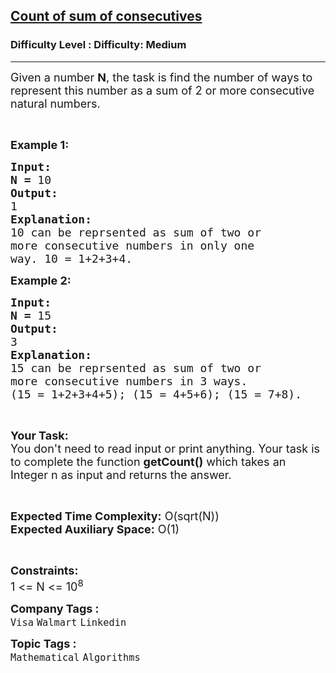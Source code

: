 <h2><a href="https://www.geeksforgeeks.org/problems/count-of-sum-of-consecutives3741/1?page=1&difficulty=Medium&status=unsolved&sortBy=submissions">Count of sum of consecutives</a></h2><h3>Difficulty Level : Difficulty: Medium</h3><hr><div class="problems_problem_content__Xm_eO"><p><span style="font-size:18px">Given a number <strong>N</strong>, the task is find the number of ways to represent this number as a sum of 2 or more consecutive natural numbers.</span></p>

<p>&nbsp;</p>

<p><span style="font-size:18px"><strong>Example 1:</strong></span></p>

<pre><span style="font-size:18px"><strong>Input:</strong></span>
<span style="font-size:18px"><strong>N = </strong>10</span>
<span style="font-size:18px"><strong>Output:</strong></span>
<span style="font-size:18px">1</span>
<span style="font-size:18px"><strong>Explanation:</strong></span>
<span style="font-size:18px">10 can be reprsented as sum of two or
more consecutive numbers in only one
way. 10 = 1+2+3+4.</span></pre>

<p><span style="font-size:18px"><strong>Example 2:</strong></span></p>

<pre><span style="font-size:18px"><strong>Input:</strong></span>
<span style="font-size:18px"><strong>N = </strong>15</span>
<span style="font-size:18px"><strong>Output:</strong></span>
<span style="font-size:18px">3</span>
<span style="font-size:18px"><strong>Explanation:</strong></span>
<span style="font-size:18px">15 can be reprsented as sum of two or
more consecutive numbers in 3 ways.
(15 = 1+2+3+4+5); (15 = 4+5+6); (15 = 7+8).</span></pre>

<p>&nbsp;</p>

<p><span style="font-size:18px"><strong>Your Task:</strong><br>
You don't need to read input or print anything. Your task is to complete the function <strong>getCount()</strong> which takes an Integer n as input and returns the answer.</span></p>

<p>&nbsp;</p>

<p><span style="font-size:18px"><strong>Expected Time Complexity:</strong> O(sqrt(N))<br>
<strong>Expected Auxiliary Space:</strong> O(1)</span></p>

<p>&nbsp;</p>

<p><span style="font-size:18px"><strong>Constraints:</strong></span><br>
<span style="font-size:18px">1 &lt;= N &lt;= 10<sup>8</sup></span></p>
</div><p><span style=font-size:18px><strong>Company Tags : </strong><br><code>Visa</code>&nbsp;<code>Walmart</code>&nbsp;<code>Linkedin</code>&nbsp;<br><p><span style=font-size:18px><strong>Topic Tags : </strong><br><code>Mathematical</code>&nbsp;<code>Algorithms</code>&nbsp;